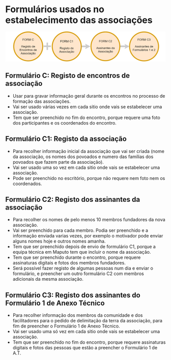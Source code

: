 # Formulários usados no estabelecimento das associações

![](/assets/Assoc.png)

## Formulário C: Registo de encontros de associação

* Usar para gravar informação geral durante os encontros no processo de formação das associações. 
* Vai ser usado várias vezes em cada sitio onde vais se estabelecer uma associação.
* Tem que ser preenchido no fim do encontro, porque requere uma foto dos participantes e os coordenados do encontro.

## Formulário C1: Registo da associação

* Para recolher informação inicial da associação que vai ser criada \(nome da associação, os nomes dos povoados e numero das famílias dos povoados que fazem parte da associação\).
* Vai ser usado uma so vez em cada sitio onde vais se estabelecer uma associação.
* Pode ser preenchido no escritório, porque não requere nem foto nem os coordenados.

## Formulário C2: Registo dos assinantes da associação

* Para recolher os nomes de pelo menos 10 membros fundadores da nova associação.
* Vai ser preenchido para cada membro. Podia ser preenchido e a informação enviada varias vezes, por exemplo o motivador pode enviar alguns nomes hoje e outros nomes amanha.
* Tem que ser preenchido depois de envio de formulário C1, porque a equipa técnica em Maputo tem que incluir o nome da associação. 
* Tem que ser preenchido durante o encontro, porque requere assinaturas digitais e fotos dos membros fundadores.
* Será possível fazer registo de algumas pessoas num dia e enviar o formulário, e preencher um outro formulário C2 com membros adicionais da mesma associação.

## Formulário C3: Registo dos assinantes do Formulário 1 de Anexo Técnico

* Para recolher informação dos membros da comunidade e dos facilitadores para o pedido de delimitação da terra da associação, para fim de preencher o Formulário 1 de Anexo Técnico.
* Vai ser usado uma só vez em cada sitio onde vais se estabelecer uma associação.
* Tem que ser preenchido no fim do encontro, porque requere assinaturas digitais e fotos das pessoas que estão a preencher o Formulário 1 de A.T. 



